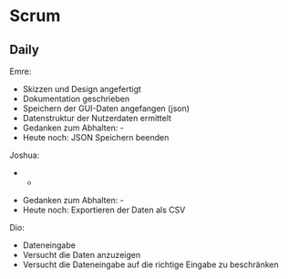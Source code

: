 # Scrum

## Daily

Emre: 
* Skizzen und Design angefertigt
* Dokumentation geschrieben
* Speichern der GUI-Daten angefangen (json)
* Datenstruktur der Nutzerdaten ermittelt
* Gedanken zum Abhalten: -
* Heute noch: JSON Speichern beenden

Joshua:
* -
- Gedanken zum Abhalten: -
- Heute noch: Exportieren der Daten als CSV

Dio:
* Dateneingabe
* Versucht die Daten anzuzeigen
* Versucht die Dateneingabe auf die richtige Eingabe zu beschränken
